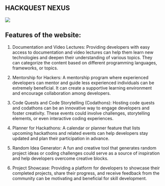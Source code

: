 ## HACKQUEST NEXUS
<img src = "https://github.com/vaishnavi-3969/HackQuest-Nexus-HackForHackers/blob/main/assets/codequest2.png"/>



## Features of the website:

1. Documentation and Video Lectures: Providing developers with easy access to documentation and video lectures can help them learn new technologies and deepen their understanding of various topics. They can categorize the content based on different programming languages, frameworks, or topics.

2. Mentorship for Hackers: A mentorship program where experienced developers can mentor and guide less experienced individuals can be extremely beneficial. It can create a supportive learning environment and encourage collaboration among developers.

3. Code Quests and Code Storytelling (Codathons): Hosting code quests and codathons can be an innovative way to engage developers and foster creativity. These events could involve challenges, storytelling elements, or even interactive coding experiences.

4. Planner for Hackathons: A calendar or planner feature that lists upcoming hackathons and related events can help developers stay updated and plan their participation in advance.

5. Random Idea Generator: A fun and creative tool that generates random project ideas or coding challenges could serve as a source of inspiration and help developers overcome creative blocks.

6. Project Showcase: Providing a platform for developers to showcase their completed projects, share their progress, and receive feedback from the community can be motivating and beneficial for skill development.
